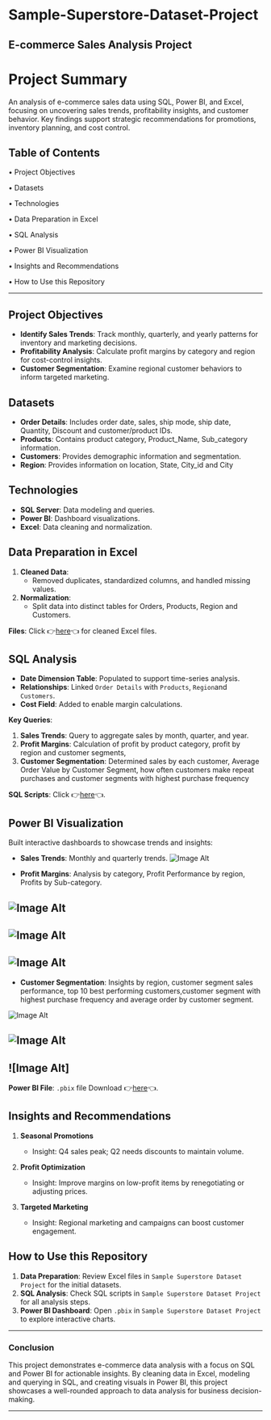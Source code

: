 # Sample-Superstore-Dataset-Project
## E-commerce Sales Analysis Project

# Project Summary
An analysis of e-commerce sales data using SQL, Power BI, and Excel, focusing on uncovering sales trends, profitability insights, and customer behavior. Key findings support strategic recommendations for promotions, inventory planning, and cost control.

## Table of Contents
•	Project Objectives

•	Datasets

•	Technologies

•	Data Preparation in Excel

•	SQL Analysis

•	Power BI Visualization

•	Insights and Recommendations

•	How to Use this Repository

---

## Project Objectives
- **Identify Sales Trends**: Track monthly, quarterly, and yearly patterns for inventory and marketing decisions.
- **Profitability Analysis**: Calculate profit margins by category and region for cost-control insights.
- **Customer Segmentation**: Examine regional customer behaviors to inform targeted marketing.

## Datasets
- **Order Details**: Includes order date, sales, ship mode, ship date, Quantity, Discount and customer/product IDs.
- **Products**: Contains product category, Product_Name, Sub_category information.
- **Customers**: Provides demographic information and segmentation.
- **Region**: Provides information on location, State, City_id and City

## Technologies
- **SQL Server**: Data modeling and queries.
- **Power BI**: Dashboard visualizations.
- **Excel**: Data cleaning and normalization.

## Data Preparation in Excel
1. **Cleaned Data**:
   - Removed duplicates, standardized columns, and handled missing values.
2. **Normalization**:
   - Split data into distinct tables for Orders, Products, Region and Customers.

**Files**: Click 👉[here](https://docs.google.com/spreadsheets/d/1zhJcE2nSJrCERH4MOQ4pmXq_e6hNHVt3/edit?usp=sharing&ouid=114563417088593971734&rtpof=true&sd=true)👈 for cleaned Excel files.

## SQL Analysis
- **Date Dimension Table**: Populated to support time-series analysis.
- **Relationships**: Linked `Order Details` with `Products`, `Region`and `Customers`.
- **Cost Field**: Added to enable margin calculations.
  
**Key Queries**:
1. **Sales Trends**: Query to aggregate sales by month, quarter, and year.
2. **Profit Margins**: Calculation of profit by product category, profit by region and customer segments,
3. **Customer Segmentation**: Determined sales by each customer, Average Order Value by Customer Segment, how often customers make repeat purchases and customer segments with highest purchase frequency

**SQL Scripts**: Click 👉[here](https://drive.google.com/file/d/1uIO7j8wKBYpNeZq6XTf_AGe7_B3NbxvM/view?usp=sharing)👈.

## Power BI Visualization
Built interactive dashboards to showcase trends and insights:
- **Sales Trends**: Monthly and quarterly trends.
![Image Alt](https://github.com/Tibson-spec/Sample-Superstore-Dataset-Project/blob/main/Monthly%20and%20quarterly%20Sales%20Trend.png?raw=true)

- **Profit Margins**: Analysis by category, Profit Performance by region, Profits by Sub-category.

## ![Image Alt](https://github.com/Tibson-spec/Sample-Superstore-Dataset-Project/blob/main/Profit%20Performance%20by%20Region.PNG?raw=true)



## ![Image Alt](https://github.com/Tibson-spec/Sample-Superstore-Dataset-Project/blob/main/Profitability%20across%20product%20category.PNG?raw=true)



## ![Image Alt](https://github.com/Tibson-spec/Sample-Superstore-Dataset-Project/blob/main/Total%20profit%20by%20subcategory.PNG?raw=true)


- **Customer Segmentation**: Insights by region, customer segment sales performance, top 10 best performing customers,customer segment with highest purchase frequency and average order by customer segment.

![Image Alt](https://github.com/Tibson-spec/Sample-Superstore-Dataset-Project/blob/main/Sample%20superstore%20Images/top%2010%20customer.PNG?raw=true)



## ![Image Alt](https://github.com/Tibson-spec/Sample-Superstore-Dataset-Project/blob/main/Sample%20superstore%20Images/segment%20sales%20performance.PNG?raw=true)


## ![Image Alt]
**Power BI File**: `.pbix` file Download 👉[here](https://drive.google.com/file/d/1TmBDHX8B5GFZKp-y7unGjYVibrXIVyQn/view?usp=sharing)👈.

## Insights and Recommendations

1. **Seasonal Promotions**  
   - Insight: Q4 sales peak; Q2 needs discounts to maintain volume.
  
2. **Profit Optimization**  
   - Insight: Improve margins on low-profit items by renegotiating or adjusting prices.
  
3. **Targeted Marketing**  
   - Insight: Regional marketing and campaigns can boost customer engagement.

## How to Use this Repository
1. **Data Preparation**: Review Excel files in `Sample Superstore Dataset Project` for the initial datasets.
2. **SQL Analysis**: Check SQL scripts in `Sample Superstore Dataset Project` for all analysis steps.
3. **Power BI Dashboard**: Open `.pbix` in `Sample Superstore Dataset Project` to explore interactive charts.

---

### Conclusion
This project demonstrates e-commerce data analysis with a focus on SQL and Power BI for actionable insights. By cleaning data in Excel, modeling and querying in SQL, and creating visuals in Power BI, this project showcases a well-rounded approach to data analysis for business decision-making.

--- 
